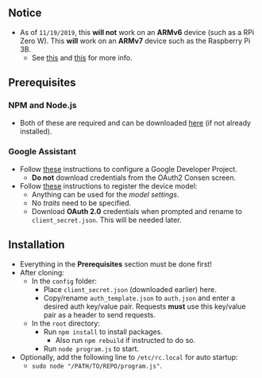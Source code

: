 ## Notice
- As of `11/19/2019`, this __will not__ work on an __ARMv6__ device (such as a RPi Zero W). This __will__ work on an __ARMv7__ device such as the Raspberry Pi 3B.
    - See [this](https://github.com/grpc/grpc/issues/13258) and [this](https://github.com/mapbox/node-pre-gyp/issues/348) for more info.

## Prerequisites
### NPM and Node.js
- Both of these are required and can be downloaded [here](https://github.com/nodesource/distributions) (if not already installed).
### Google Assistant
- Follow [these](https://developers.google.com/assistant/sdk/guides/service/python/embed/config-dev-project-and-account) instructions to configure a Google Developer Project.
    - __Do not__ download credentials from the OAuth2 Consen screen.
- Follow [these](https://developers.google.com/assistant/sdk/guides/service/python/embed/register-device)
 instructions to register the device model:
    - Anything can be used for the *model settings*.
    - No *traits* need to be specified.
    - Download __OAuth 2.0__ credentials when prompted and rename to `client_secret.json`. This will be needed later.
## Installation
- Everything in the __Prerequisites__ section must be done first!
- After cloning:
    - In the `config` folder:
        - Place `client_secret.json` (downloaded earlier) here.
        - Copy/rename `auth_template.json` to `auth.json` and enter a desired auth key/value pair. Requests __must__ use this key/value pair as a header to send requests.
    - In the `root` directory:
        - Run `npm install` to install packages.
            - Also run `npm rebuild` if instructed to do so.
        - Run `node program.js` to start.
- Optionally, add the following line to `/etc/rc.local` for auto startup:
    - `sudo node "/PATH/TO/REPO/program.js"`.